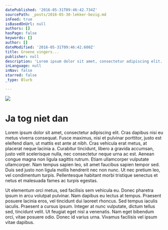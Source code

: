 ```yaml
---
datePublished: '2016-05-31T09:46:42.734Z'
sourcePath: _posts/2016-05-30-lekker-bezig.md
inFeed: true
isBasedOnUrl: null
authors: []
hasPage: false
keywords: []
author: []
dateModified: '2016-05-31T09:46:42.600Z'
title: Groene vingers...
publisher: null
description: 'Lorem ipsum dolor sit amet, consectetur adipiscing elit. Cras dapibus nisi eu metus viverra consequat. Fusce maximus, nisi et pulvinar porttitor, justo est eleifend diam, ut mattis est ante at nibh. Cras vehicula erat metus, at placerat neque lacinia a. Curabitur tincidunt, libero a gravida accumsan, justo velit scelerisque nulla, nec consectetur neque urna ac est. Aenean congue magna non ligula sagittis rutrum. Etiam ullamcorper vulputate ullamcorper. Nam tempus sapien leo, sit amet faucibus sapien tempor sed. Duis sed justo non ligula mollis hendrerit nec non nunc. Ut nec pretium leo, vel condimentum turpis. Pellentesque habitant morbi tristique senectus et netus et malesuada fames ac turpis egestas.'
inLanguage: null
inNav: false
starred: false
_type: Blurb

---
```

![](https://the-grid-user-content.s3-us-west-2.amazonaws.com/a6ab4ccd-15ad-48dc-b854-f6d1bc470aa2.jpg)

# Ja tog niet dan

Lorem ipsum dolor sit amet, consectetur adipiscing elit. Cras dapibus nisi eu metus viverra consequat. Fusce maximus, nisi et pulvinar porttitor, justo est eleifend diam, ut mattis est ante at nibh. Cras vehicula erat metus, at placerat neque lacinia a. Curabitur tincidunt, libero a gravida accumsan, justo velit scelerisque nulla, nec consectetur neque urna ac est. Aenean congue magna non ligula sagittis rutrum. Etiam ullamcorper vulputate ullamcorper. Nam tempus sapien leo, sit amet faucibus sapien tempor sed. Duis sed justo non ligula mollis hendrerit nec non nunc. Ut nec pretium leo, vel condimentum turpis. Pellentesque habitant morbi tristique senectus et netus et malesuada fames ac turpis egestas.

Ut elementum orci metus, sed facilisis sem vehicula eu. Donec pharetra ipsum in arcu volutpat pulvinar. Nam dapibus eu lectus at tempus. Praesent posuere lacinia eros, vel tincidunt dui laoreet rhoncus. Sed tempus iaculis iaculis. Praesent a cursus ipsum. Integer at nunc vulputate, dictum tellus sed, tincidunt velit. Ut feugiat eget nisl a venenatis. Nam eget bibendum orci, vitae posuere odio. Donec id varius urna. Vivamus facilisis vel ipsum vitae dapibus.